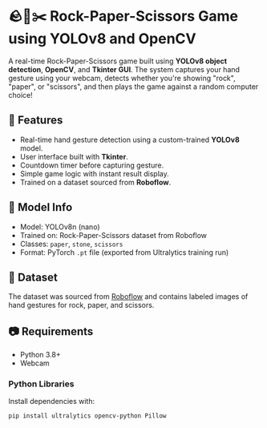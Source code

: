 # 🪨📄✂️ Rock-Paper-Scissors Game using YOLOv8 and OpenCV

A real-time Rock-Paper-Scissors game built using **YOLOv8 object detection**, **OpenCV**, and **Tkinter GUI**. The system captures your hand gesture using your webcam, detects whether you're showing "rock", "paper", or "scissors", and then plays the game against a random computer choice!


## 🚀 Features

- Real-time hand gesture detection using a custom-trained **YOLOv8** model.
- User interface built with **Tkinter**.
- Countdown timer before capturing gesture.
- Simple game logic with instant result display.
- Trained on a dataset sourced from **Roboflow**.

## 🧠 Model Info

- Model: YOLOv8n (nano)  
- Trained on: Rock-Paper-Scissors dataset from Roboflow  
- Classes: `paper`, `stone`, `scissors`  
- Format: PyTorch `.pt` file (exported from Ultralytics training run)

## 📁 Dataset

The dataset was sourced from [Roboflow](https://roboflow.com) and contains labeled images of hand gestures for rock, paper, and scissors.

## 📷 Requirements

- Python 3.8+
- Webcam

### Python Libraries

Install dependencies with:

```bash
pip install ultralytics opencv-python Pillow
